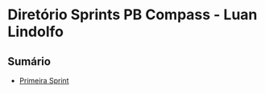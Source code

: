 # Diretório Sprints PB Compass - Luan Lindolfo
## Sumário
- [Primeira Sprint]([Primeira%20Sprint%20DevSecOps-%20Projeto%20Linux/README.md](https://github.com/LuanLindolfo/PB-Compass/tree/main/Sprint%201))
